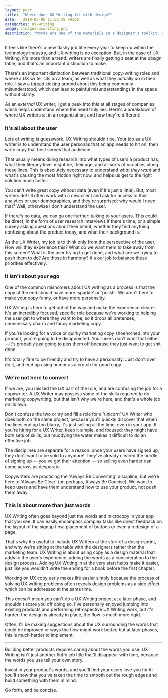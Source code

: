 ```yaml
---
layout: post
title:  "Where does UX Writing fit with design?"
date:   2019-03-06 11:56:39 +0300
categories: ux-writing
image: /images/uxwriting.png
description: "Words are one of the materials in a designer's toolkit. Why aren't we thinking of them sooner?"
---
```


It feels like there's a new flashy job title every year to keep up within the technology industry, and UX writing is no exception. But, in the case of UX Writing, it's more than a trend: writers are finally getting a seat at the _design_ table, and that's an important distinction to make.

There's an important distinction between traditional copy-writing roles and where a UX writer sits on a team, as well as what they actually *do* in their role. I saw a [thread](https://twitter.com/scottkubie/status/1101239345573519365) kicking around about this being commonly misunderstood, which can lead to painful misunderstandings in the space without clarity.

As an *external* UX writer, I get a peek into this at all stages of companies, which helps understand where the need truly lies. Here's a breakdown of where UX writers sit in an organization, and how they're different:

### It's all about the user
Lots of writing is guesswork. UX Writing shouldn't be. Your job as a UX writer is to understand the user personas that an app needs to hit on, then write copy that best serves that audience. 

That usually means doing research into what types of users a product has, what their literacy level might be, their age, and all sorts of variables along these lines. This is absolutely necessary to understand _what they want_ and what's causing the most friction right now, and helps us get to the right solution much faster.

You can't write great copy without data (even if it's just a little). But, most writers do! I'll often work with a new client and ask for access to their analytics or user demographics, and they're surprised: why would I need that? Well, otherwise I don't understand the user.

If there's no data, we can go one further: talking to your users. This could be direct, in the form of user research interviews if there's time, or a simple survey asking questions about their intent, whether they find anything confusing about the product today, and what their background is.

As the UX Writer, my job is to think only from the perspective of the user. How will they experience this? What do we want them to take away from this screen? What is the user trying to get done, and what are *we* trying to push them to do? Are those in harmony? It's our job to balance these priorities effectively.

### It isn't about your ego
One of the common misnomers about UX writing as a process is that the copy at the end should have more 'sparkle' or 'polish.' We aren't here to make your copy funny, or have more personality. 

UX Writing is here to get out of the way and make the experience clearer. It's an incredibly focused, specific role because we're working to helping the user get to where they want to be, so it drops all pretenses, unnecessary charm and fancy marketing copy. 

If you're looking for a voice or quirky marketing copy shoehorned into your product, you're going to be disappointed. Your users don't want that either—it's probably just going to piss them off because they just want to get shit done.

It's totally fine to be friendly and try to have a personality. Just don't over do it, and end up using humor as a crutch for good copy.

### We're not here to convert 

If we are, you missed the _UX_ part of the role, and are confusing the job for a copywriter. A UX Writer may possess some of the skills required to do marketing copywriting, but that isn't why we're here, and that's a whole job on its own.

Don't confuse the two or try and fill a role for a 'unicorn' UX Writer who does both on the same project, because you'll quickly discover that when the lines end up too blurry, it's just selling all the time, even in your app. If you're hiring for a UX Writer, keep it simple, and focused: they might have both sets of skills, but muddying the water makes it difficult to do an effective job.

The disciplines are separate for a reason: once your users have signed up, they don't want to be sold to anymore! They've already cleared the hurdle of signing up — you've got their attention — so selling even harder can come across as desperate.

Copywriters are practicing the 'Always Be Converting' discipline, but we're here to 'Always Be Clear' (or, perhaps, Always Be Concise). We want to keep users and have them understand how to use your product, not push them away.

### This is about more than just words

UX Writing often goes beyond just the words and microcopy in your app that you see. It can easily encompass complex tasks like direct feedback on the layout of the signup flow, placement of buttons or even a redesign of a page.

That's why it's useful to include UX Writers at the *start* of a design sprint, and why we're sitting at the table with the designers rather than the marketing team. UX Writing is about using copy as a design material that adds to the user's experience, adding the words as a consideration to the design process. Adding UX Writing in at the very start helps make it easier, just like you wouldn't write the ending for a book before the first chapter. 

Working on UX copy early makes life easier simply because the process of solving UX writing problems often reveals design problems as a side effect, which can be addressed at the same time. 

This doesn't mean you can't do a UX Writing project at a later phase, and shouldn't scare you off doing so. I've personally enjoyed jumping into existing products and performing retrospective UX Writing work, but it's harder: the design is already in place, the flow is much more rigid. 

Often, I'll be making suggestions about the UX surrounding the words that could be improved or ways the flow might work better, but at later phases, this is much harder to implement.

---

Building better products requires caring about the words you use. UX Writing isn't just another fluffy job title that'll disappear with time, because the words you use tell your own story. 

Invest in your product's words, and you'll find your users love you for it: you'll show that you've taken the time to smooth out the rough edges and build something with them in mind. 

Go forth, and be concise.